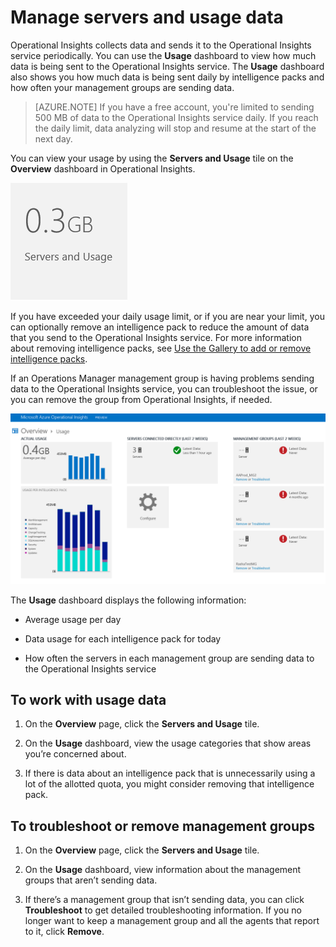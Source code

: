 <properties 
   pageTitle="Manage servers and usage data"
   description="Learn about how much data is sent to the Operational Insights service from your servers"
   services="operational-insights"
   documentationCenter=""
   authors="bandersmsft"
   manager="jwhit"
   editor="tysonn" />
<tags 
   ms.service="operational-insights"
   ms.devlang="na"
   ms.topic="article"
   ms.tgt_pltfrm="na"
   ms.workload="na"
   ms.date="03/20/2015"
   ms.author="banders" />

# Manage servers and usage data

Operational Insights collects data and sends it to the Operational Insights service periodically.  You can use the **Usage** dashboard to view how much data is being sent to the Operational Insights service. The **Usage** dashboard also shows you how much data is being sent daily by intelligence packs and how often your management groups are sending data.

>[AZURE.NOTE] If you have a free account, you're limited to sending 500 MB of data to the Operational Insights service daily. If you reach the daily limit, data analyzing will stop and resume at the start of the next day.

You can view your usage by using the **Servers and Usage** tile on the **Overview** dashboard in Operational Insights.

![image of Servers and Usage tile](./media/operational-insights-usage/overview-servers-usage.png)

If you have exceeded your daily usage limit, or if you are near your limit, you can optionally remove an intelligence pack to reduce the amount of data that you send to the Operational Insights service. For more information about removing intelligence packs, see [Use the Gallery to add or remove intelligence packs](operational-insights-add-intelligence-packs.md).

If an Operations Manager management group is having problems sending data to the Operational Insights service, you can troubleshoot the issue, or you can remove the group from Operational Insights, if needed.

![image of Usage dashboard](./media/operational-insights-usage/usage-dash.png)

The **Usage** dashboard displays the following information:

- Average usage per day

- Data usage for each intelligence pack for today

- How often the servers in each management group are sending data to the Operational Insights service

## To work with usage data

1. On the **Overview** page, click the **Servers and Usage** tile.

2. On the **Usage** dashboard, view the usage categories that show areas you’re concerned about.

3. If there is data about an intelligence pack that is unnecessarily using a lot of the allotted quota, you might consider removing that intelligence pack.

## To troubleshoot or remove management groups

1. On the **Overview** page, click the **Servers and Usage** tile.

2. On the **Usage** dashboard, view information about the management groups that aren’t sending data.

3. If there’s a management group that isn’t sending data, you can click **Troubleshoot** to get detailed troubleshooting information. If you no longer want to keep a management group and all the agents that report to it, click **Remove**.

